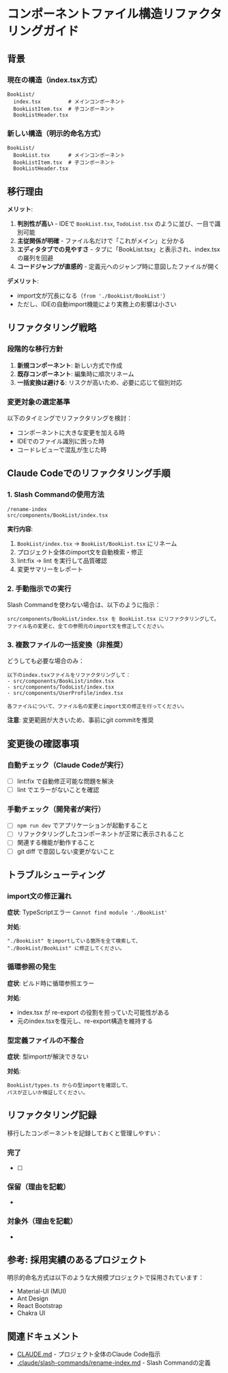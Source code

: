 # コンポーネントファイル構造リファクタリングガイド

## 背景

### 現在の構造（index.tsx方式）

```
BookList/
  index.tsx         # メインコンポーネント
  BookListItem.tsx  # 子コンポーネント
  BookListHeader.tsx
```

### 新しい構造（明示的命名方式）

```
BookList/
  BookList.tsx      # メインコンポーネント
  BookListItem.tsx  # 子コンポーネント
  BookListHeader.tsx
```

## 移行理由

**メリット**:

1. **判別性が高い** - IDEで `BookList.tsx`, `TodoList.tsx` のように並び、一目で識別可能
2. **主従関係が明確** - ファイル名だけで「これがメイン」と分かる
3. **エディタタブでの見やすさ** - タブに「BookList.tsx」と表示され、index.tsxの羅列を回避
4. **コードジャンプが直感的** - 定義元へのジャンプ時に意図したファイルが開く

**デメリット**:

- import文が冗長になる（`from './BookList/BookList'`）
- ただし、IDEの自動import機能により実務上の影響は小さい

## リファクタリング戦略

### 段階的な移行方針

1. **新規コンポーネント**: 新しい方式で作成
2. **既存コンポーネント**: 編集時に順次リネーム
3. **一括変換は避ける**: リスクが高いため、必要に応じて個別対応

### 変更対象の選定基準

以下のタイミングでリファクタリングを検討：

- コンポーネントに大きな変更を加える時
- IDEでのファイル識別に困った時
- コードレビューで混乱が生じた時

## Claude Codeでのリファクタリング手順

### 1. Slash Commandの使用方法

```
/rename-index
src/components/BookList/index.tsx
```

**実行内容**:

1. `BookList/index.tsx` → `BookList/BookList.tsx` にリネーム
2. プロジェクト全体のimport文を自動検索・修正
3. lint:fix → lint を実行して品質確認
4. 変更サマリーをレポート

### 2. 手動指示での実行

Slash Commandを使わない場合は、以下のように指示：

```
src/components/BookList/index.tsx を BookList.tsx にリファクタリングして。
ファイル名の変更と、全ての参照元のimport文を修正してください。
```

### 3. 複数ファイルの一括変換（非推奨）

どうしても必要な場合のみ：

```
以下のindex.tsxファイルをリファクタリングして：
- src/components/BookList/index.tsx
- src/components/TodoList/index.tsx
- src/components/UserProfile/index.tsx

各ファイルについて、ファイル名の変更とimport文の修正を行ってください。
```

**注意**: 変更範囲が大きいため、事前にgit commitを推奨

## 変更後の確認事項

### 自動チェック（Claude Codeが実行）

- [ ] lint:fix で自動修正可能な問題を解決
- [ ] lint でエラーがないことを確認

### 手動チェック（開発者が実行）

- [ ] `npm run dev` でアプリケーションが起動すること
- [ ] リファクタリングしたコンポーネントが正常に表示されること
- [ ] 関連する機能が動作すること
- [ ] git diff で意図しない変更がないこと

## トラブルシューティング

### import文の修正漏れ

**症状**: TypeScriptエラー `Cannot find module './BookList'`

**対処**:

```
"./BookList" をimportしている箇所を全て検索して、
"./BookList/BookList" に修正してください。
```

### 循環参照の発生

**症状**: ビルド時に循環参照エラー

**対処**:

- index.tsx が re-export の役割を担っていた可能性がある
- 元のindex.tsxを復元し、re-export構造を維持する

### 型定義ファイルの不整合

**症状**: 型importが解決できない

**対処**:

```
BookList/types.ts からの型importを確認して、
パスが正しいか検証してください。
```

## リファクタリング記録

移行したコンポーネントを記録しておくと管理しやすい：

### 完了

- [ ]

### 保留（理由を記載）

-

### 対象外（理由を記載）

-

## 参考: 採用実績のあるプロジェクト

明示的命名方式は以下のような大規模プロジェクトで採用されています：

- Material-UI (MUI)
- Ant Design
- React Bootstrap
- Chakra UI

## 関連ドキュメント

- [CLAUDE.md](./CLAUDE.md) - プロジェクト全体のClaude Code指示
- [.claude/slash-commands/rename-index.md](./.claude/slash-commands/rename-index.md) - Slash Commandの定義
